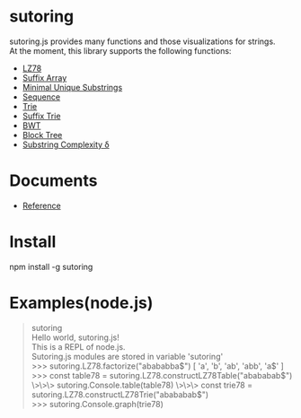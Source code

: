 
# sutoring

sutoring.js provides many functions and those visualizations for strings.  
At the moment, this library supports the following functions:

- [LZ78](https://codepen.io/mklemma/details/VwvwQzY "LZ78")
- [Suffix Array](https://codepen.io/mklemma/details/dyYPMoL "Suffix Array")
- [Minimal Unique Substrings](https://codepen.io/mklemma/details/qBOEZOL "Minimal Unique Substrings")
- [Sequence](https://codepen.io/mklemma/details/jObEqWm "Sequence")
- [Trie](https://codepen.io/mklemma/details/XWmJdXq "Trie")
- [Suffix Trie](https://codepen.io/mklemma/details/GRpgZZg "Suffix Trie")
- [BWT](https://codepen.io/mklemma/details/KKdwzzq "BWT")
- [Block Tree](https://codepen.io/mklemma/details/WNQXNeb "Block Tree")
- [Substring Complexity δ](https://codepen.io/mklemma/pen/bGoQEBY "Substring Complexity δ")


# Documents
- [Reference](https://TNishimoto.github.io/sutoring/typedoc/index.html "Reference")

# Install

npm install -g sutoring

# Examples(node.js)

> sutoring  
Hello world, sutoring.js!  
This is a REPL of node.js.  
Sutoring.js modules are stored in variable 'sutoring'  
\>\>\> sutoring.LZ78.factorize("abababba$")  
[ 'a', 'b', 'ab', 'abb', 'a$' ]
\>\>\> const table78 = sutoring.LZ78.constructLZ78Table("abababab$")  
\>\>\> sutoring.Console.table(table78)  
\>\>\> const trie78 = sutoring.LZ78.constructLZ78Trie("abababab$")  
\>\>\> sutoring.Console.graph(trie78)